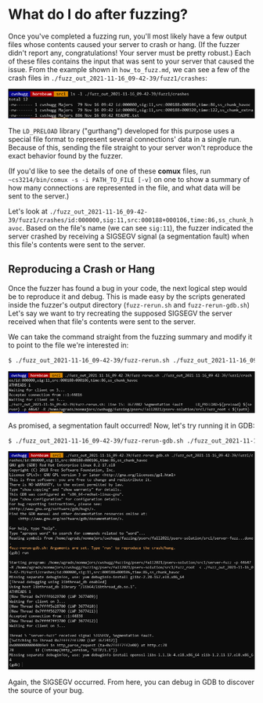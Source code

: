# What do I do after fuzzing?

Once you've completed a fuzzing run, you'll most likely have a few output files whose contents caused your server to crash or hang. (If the fuzzer didn't report any, congratulations! Your server must be pretty robust.) Each of these files contains the input that was sent to your server that caused the issue. From the example shown in `how_to_fuzz.md`, we can see a few of the crash files in `./fuzz_out_2021-11-16_09-42-39/fuzz1/crashes`:

![](./images/img_fuzz_results_screenshot1.png)

The `LD_PRELOAD` library ("gurthang") developed for this purpose uses a special file format to represent several connections' data in a single run. Because of this, sending the file straight to your server won't reproduce the exact behavior found by the fuzzer.

(If you'd like to see the details of one of these **comux** files, run `~cs3214/bin/comux -s -i PATH_TO_FILE [-v]` on one to show a summary of how many connections are represented in the file, and what data will be sent to the server.)

Let's look at `./fuzz_out_2021-11-16_09-42-39/fuzz1/crashes/id:000000,sig:11,src:000188+000106,time:86,ss_chunk_havoc`. Based on the file's name (we can see `sig:11`), the fuzzer indicated the server crashed by receiving a SIGSEGV signal (a segmentation fault) when this file's contents were sent to the server.

## Reproducing a Crash or Hang

Once the fuzzer has found a bug in your code, the next logical step would be to reproduce it and debug. This is made easy by the scripts generated inside the fuzzer's output directory (`fuzz-rerun.sh` and `fuzz-rerun-gdb.sh`) Let's say we want to try recreating the supposed SIGSEGV the server received when that file's contents were sent to the server. 

We can take the command straight from the fuzzing summary and modify it to point to the file we're interested in:

```bash
$ ./fuzz_out_2021-11-16_09-42-39/fuzz-rerun.sh ./fuzz_out_2021-11-16_09-42-39/fuzz1/crashes/id:000000,sig:11,src:000188+000106,time:86,ss_chunk_havoc
```

![](./images/img_fuzz_results_screenshot2.png)

As promised, a segmentation fault occurred! Now, let's try running it in GDB:

```bash
$ ./fuzz_out_2021-11-16_09-42-39/fuzz-rerun-gdb.sh ./fuzz_out_2021-11-16_09-42-39/fuzz1/crashes/id:000000,sig:11,src:000188+000106,time:86,ss_chunk_havoc
```

![](./images/img_fuzz_results_screenshot3.png)

Again, the SIGSEGV occurred. From here, you can debug in GDB to discover the source of your bug.
